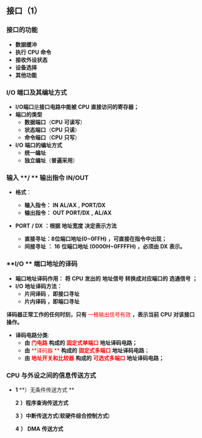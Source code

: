 ## 接口（1）

### **接口的功能**

* **数据缓冲**
* **执行** **CPU** **命令**
* **接收外设状态**
* **设备选择**
* **其他功能**

### **I/O**  **端口及其编址方式**

* **I/O端口**是**接口电路中能被** **CPU** **直接访问的寄存器；** 
* **端口的类型**
  * **数据端口**（**CPU** **可读写**）
  * **状态端口**（**CPU** **只读**）
  * **命令端口**（**CPU** **只写**）
* **I/O** **端口的编址方式**
  * **统一编址**
  * **独立编址**（**普遍采用**）

### **输入** **/ ** **输出指令** **IN/OUT**

* **格式**：
  * **输入指令：** **IN**    **AL/AX** **,**  **PORT/DX**
  * **输出指令：** **OUT**  **PORT/DX** **,**  **AL/AX**

* **PORT** **/** **DX** **：根据** **地址宽度** **决定表示方法**
  * **直接寻址：8位端口地址(0~0FFH)**  **，可直接在指令中出现；**
  * **间接寻址** **：** **16** **位端口地址** **(0000H~0FFFFH)** **，必须由** **DX** **表示。**

### **I/O ** **端口地址的译码**

* **端口地址译码作用：** **将** **CPU** **发出的** **地址信号** **转换成对应端口的** **选通信号** **；**
* **I/O** **地址译码方法：** 
  * **片间译码** ，**即接口寻址**
  * **片内译码** **，即端口寻址**

**译码器正常工作的任何时刻，只有** <font color = "red"> 一根输出信号有效</font> **，表示当前** **CPU** **对该接口操作。**

* **译码电路分类**:
  * **由**  <font color = "red">**门电路**</font> **构成的**  <font color = "red">**固定式单端口** </font>**地址译码电路；**
  * **由**  <font color = "red">**译码器 ** </font>**构成的** <font color= "red">**固定式多端口**</font> **地址译码电路**；
  * **由**  <font color = "red">**地址开关和比较器** </font> **构成的** <font color = "red">**可选式多端口**</font> **地址译码电路；**

### **CPU** **与外设之间的信息传送方式**

* **1** **）无条件传送方式 **

  **2** **）程序查询传送方式**

  **3** **）中断传送方式**(**软硬件综合控制方式**)

  **4** **）** **DMA** **传送方式**

